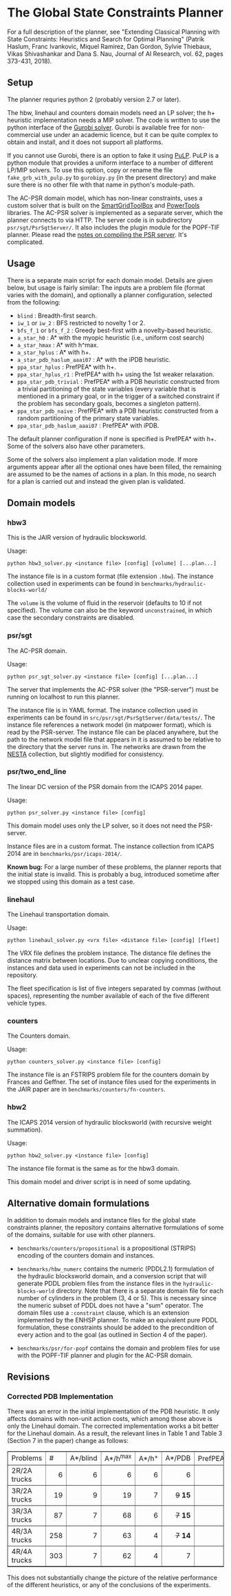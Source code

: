 
# The Global State Constraints Planner

For a full description of the planner, see "Extending Classical
Planning with State Constraints: Heuristics and Search for Optimal
Planning" (Patrik Haslum, Franc Ivankovic, Miquel Ramirez, Dan Gordon,
Sylvie Thiebaux, Vikas Shivashankar and Dana S. Nau, Journal of AI
Research, vol. 62, pages 373-431, 2018).

## Setup

The planner requries python 2 (probably version 2.7 or later).

The hbw, linehaul and counters domain models need an LP solver; the
h+ heuristic implementation needs a MIP solver. The code is written
to use the python interface of the [Gurobi solver](http://gurobi.com/).
Gurobi is available free for non-commercial use under an academic
licence, but it can be quite complex to obtain and install, and it
does not support all platforms.

If you cannot use Gurobi, there is an option to fake it using
[PuLP](https://pythonhosted.org/PuLP/). PuLP is a python module that
provides a uniform interface to a number of different LP/MIP solvers.
To use this option, copy or rename the file `fake_grb_with_pulp.py`
to `gurobipy.py` (in the present directory) and make sure there is
no other file with that name in python's module-path.

The AC-PSR domain model, which has non-linear constraints, uses a
custom solver that is built on the
[SmartGridToolBox](http://nicta.github.io/SmartGridToolbox/) and
[PowerTools](http://github.com/hhijazi/PowerTools) libraries.
The AC-PSR solver is implemented as a separate server, which the
planner connects to via HTTP. The server code is in subdirectory
`psr/sgt/PsrSgtServer/`. It also includes the plugin module for
the POPF-TIF planner.
Please read the [notes on compiling the PSR server](src/psr/sgt/PsrSgtServer/COMPILE.md). It's complicated.

## Usage

There is a separate main script for each domain model. Details are
given below, but usage is fairly similar: The inputs are a problem
file (format varies with the domain), and optionally a planner
configuration, selected from the following:

*   `blind` : Breadth-first search.
*   `iw_1` or `iw_2` : BFS restricted to novelty 1 or 2.
*   `bfs_f_1` or `bfs_f_2` : Greedy best-first with a novelty-based heuristic.
*   `a_star_h0` : A* with the myopic heuristic (i.e., uniform cost search)
*   `a_star_hmax` : A* with h^max.
*   `a_star_hplus` : A* with h+.
*   `a_star_pdb_haslum_aaai07` : A* with the iPDB heuristic.
*   `ppa_star_hplus` : PrefPEA* with h+.
*   `ppa_star_hplus_r1` : PrefPEA* with h+ using the 1st weaker relaxation.
*   `ppa_star_pdb_trivial` : PrefPEA* with a PDB heuristic constructed from
    a trivial partitioning of the state variables (every variable that is
    mentioned in a primary goal, or in the trigger of a switched constraint
    if the problem has secondary goals, becomes a singleton pattern).
*   `ppa_star_pdb_naive` : PrefPEA* with a PDB heuristic constructed from
    a random partitioning of the primary state variables.
*   `ppa_star_pdb_haslum_aaai07` : PrefPEA* with iPDB.

The default planner configuration if none is specified is PrefPEA*
with h+.  Some of the solvers also have other parameters.

Some of the solvers also implement a plan validation mode. If more
arguments appear after all the optional ones have been filled, the
remaining are assumed to be the names of actions in a plan. In this
mode, no search for a plan is carried out and instead the given plan
is validated.


## Domain models

### hbw3

This is the JAIR version of hydraulic blocksworld.

Usage:

	python hbw3_solver.py <instance file> [config] [volume] [...plan...]

The instance file is in a custom format (file extension `.hbw`). The
instance collection used in experiments can be found in
`benchmarks/hydraulic-blocks-world/`

The `volume` is the volume of fluid in the reservoir (defaults to 10
if not specified). The volume can also be the keyword `unconstrained`,
in which case the secondary constraints are disabled.


### psr/sgt

The AC-PSR domain.

Usage:

	python psr_sgt_solver.py <instance file> [config] [...plan...]

The server that implements the AC-PSR solver (the "PSR-server") must
be running on localhost to run this planner.

The instance file is in YAML format. The instance collection used in
experiments can be found in `src/psr/sgt/PsrSgtServer/data/tests/`.
The instance file references a network model (in matpower format),
which is read by the PSR-server. The instance file can be placed
anywhere, but the path to the network model file that appears in it is
assumed to be relative to the directory that the server runs in.
The networks are drawn from the [NESTA](https://arxiv.org/abs/1411.0359)
collection, but slightly modified for consistency.


### psr/two_end_line

The linear DC version of the PSR domain from the ICAPS 2014 paper.

Usage:

	python psr_solver.py <instance file> [config]

This domain model uses only the LP solver, so it does not need the
PSR-server.

Instance files are in a custom format. The instance collection from
ICAPS 2014 are in `benchmarks/psr/icaps-2014/`.

**Known bug:** For a large number of these problems, the planner
reports that the initial state is invalid. This is probably a bug,
introduced sometime after we stopped using this domain as a test
case.


### linehaul

The Linehaul transportation domain.

Usage:

	python linehaul_solver.py <vrx file> <distance file> [config] [fleet]

The VRX file defines the problem instance. The distance file defines
the distance matrix between locations. Due to unclear copying
conditions, the instances and data used in experiments can not be
included in the repository.

The fleet specification is list of five integers separated by commas
(without spaces), representing the number available of each of the five
different vehicle types.


### counters

The Counters domain.

Usage:

	python counters_solver.py <instance file> [config]

The instance file is an FSTRIPS problem file for the counters domain
by Frances and Geffner. The set of instance files used for the
experiments in the JAIR paper are in `benchmarks/counters/fn-counters`.


### hbw2

The ICAPS 2014 version of hydraulic blocksworld (with recursive weight
summation).

Usage:

	python hbw2_solver.py <instance file> [config]

The instance file format is the same as for the hbw3 domain.

This domain model and driver script is in need of some updating.


## Alternative domain formulations

In addition to domain models and instance files for the global state
constraints planner, the repository contains alternative formulations
of some of the domains, suitable for use with other planners.

*   `benchmarks/counters/propositional` is a propositional (STRIPS)
    encoding of the counters domain and instances.

*   `benchmarks/hbw_numerc` contains the numeric (PDDL2.1) formulation
    of the hydraulic blocksworld domain, and a conversion script that
    will generate PDDL problem files from the instance files in the
    `hydraulic-blocks-world` directory. Note that there is a separate
    domain file for each number of cylinders in the problem (3, 4 or
    5). This is necessary since the numeric subset of PDDL does not
    have a "sum" operator. The domain files use a `:constraint`
    clause, which is an extension implemented by the ENHSP planner.
    To make an equivalent pure PDDL formulation, these constraints
    should be added to the precondition of every action and to the
    goal (as outlined in Section 4 of the paper).

*   `benchmarks/psr/for-popf` contains the domain and problem files for
    use with the POPF-TIF planner and plugin for the AC-PSR domain.


## Revisions

### Corrected PDB Implementation

There was an error in the initial implementation of the PDB heuristic.
It only affects domains with non-unit action costs, which among those
above is only the Linehaul domain. The corrected implementation works
a bit better for the Linehaul domain. As a result, the relevant lines
in Table 1 and Table 3 (Section 7 in the paper) change as follows:

<table border="1">
<tr>
<td>Problems</td>
<td>#</td>
<td>A*/blind</td>
<td>A*/h<sup>max</sup></td>
<td>A*/h<sup>+</sup></td>
<td>A*/PDB</td>
<td>PrefPEA*/h<sup>+</sup></td>
<td>PrefPEA*/PDB</td>
</tr>
<tr>
<td>2R/2A trucks</td><td align="right">6</td>
<td align="right">6</td><td align="right">6</td><td align="right">6</td><td align="right">6</td><td align="right">6</td><td align="right">6</td>
</tr>
<tr>
<td>3R/2A trucks</td><td align="right">19</td>
<td align="right">9</td><td align="right">19</td><td align="right">7</td><td align="right"><strike>9</strike> <b>15</b></td><td align="right">7</td><td align="right"> <strike>12</strike> <b>15</b></td>
</tr>
<tr>
<td>3R/3A trucks</td><td align="right">87</td>
<td align="right">7</td><td align="right">68</td><td align="right">6</td><td align="right"> <strike>7</strike> <b>15</b></td><td align="right">6</td><td align="right"> <strike>7</strike> <b>15</b></td>
</tr>
<tr>
<td>4R/3A trucks</td><td align="right">258</td>
<td align="right">7</td><td align="right">63</td><td align="right">4</td><td align="right"> <strike>7</strike> <b>14</b></td><td align="right">6</td><td align="right"> <strike>7</strike> <b>14</b></td>
</tr>
<tr>
<td>4R/4A trucks</td><td align="right">303</td>
<td align="right">7</td><td align="right">62</td><td align="right">4</td><td align="right">7</td><td align="right">4</td><td align="right">7</td>
</tr>
</table>

This does not substantially change the picture of the relative performance
of the different heuristics, or any of the conclusions of the experiments.
